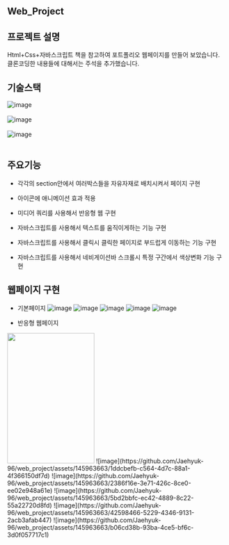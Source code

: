  Web_Project
-----------------------------------------------------------------------------------------------------------------------------
프로젝트 설명
-----------------------------------------------------------------------------------------------------------------------------
 Html+Css+자바스크립트 책을 참고하여 포트폴리오 웹페이지를 만들어 보았습니다. 클론코딩한 내용들에 대해서는 주석을 추가했습니다.

기술스택
-----------------------------------------------------------------------------------------------------------------------------
![image](https://github.com/Jaehyuk-96/web_project/assets/145963663/559ad2bc-be19-497c-9528-3cf32d4b80bb)<br><br>
![image](https://github.com/Jaehyuk-96/web_project/assets/145963663/8443ce9f-7b8c-4ede-ae03-f56173f890e1)<br><br>
![image](https://github.com/Jaehyuk-96/web_project/assets/145963663/84defd1f-0420-438c-9670-55cab5a534b6)<br><br>



주요기능
-----------------------------------------------------------------------------------------------------------------------------
* 각각의 section안에서 여러박스들을 자유자재로 배치시켜서 페이지 구현

* 아이콘에 애니메이션 효과 적용

* 미디어 쿼리를 사용해서 반응형 웹 구현

* 자바스크립트를 사용해서 텍스트를 움직이게하는 기능 구현

* 자바스크립트를 사용해서 클릭시 클릭한 페이지로 부드럽게 이동하는 기능 구현

* 자바스크립트를 사용해서 네비게이션바 스크롤시 특정 구간에서 색상변화 기능 구현

웹페이지 구현
-----------------------------------------------------------------------------------------------------------------------------
* 기본페이지
![image](https://github.com/Jaehyuk-96/web_project/assets/145963663/7c6c25f7-43b8-491b-b515-de34dc794013)
![image](https://github.com/Jaehyuk-96/web_project/assets/145963663/f64b730b-d1e6-480f-937b-2a763bbc66dd)
![image](https://github.com/Jaehyuk-96/web_project/assets/145963663/ea3d08b7-0520-4263-8f6c-af0b5df82ed6)
![image](https://github.com/Jaehyuk-96/web_project/assets/145963663/dd36ab2e-67b7-4594-ac7f-72c5eb8d035e)
![image](https://github.com/Jaehyuk-96/web_project/assets/145963663/f273a93b-469f-4172-923b-0897a8a91ddc)

* 반응형 웹페이지
 <img src="https://github.com/Jaehyuk-96/web_project/assets/145963663/7a577bad-6b90-4148-a7e9-9d38f7283e90" height="300px" width="200px">
 ![image](https://github.com/Jaehyuk-96/web_project/assets/145963663/1ddcbefb-c564-4d7c-88a1-4f366150df7d)
 ![image](https://github.com/Jaehyuk-96/web_project/assets/145963663/2386f16e-3e71-426c-8ce0-ee02e948a61e)
 ![image](https://github.com/Jaehyuk-96/web_project/assets/145963663/5bd2bbfc-ec42-4889-8c22-55a22720d8fd)
 ![image](https://github.com/Jaehyuk-96/web_project/assets/145963663/42598466-5229-4346-9131-2acb3afab447)
 ![image](https://github.com/Jaehyuk-96/web_project/assets/145963663/b06cd38b-93ba-4ce5-bf6c-3d0f057717c1)










